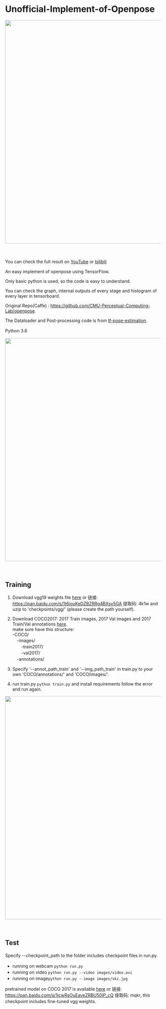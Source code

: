 # Unofficial-Implement-of-Openpose
<p align="left">
<img src="https://github.com/YangZeyu95/unofficial-implement-of-openpose/blob/master/readme/IMG_4063.GIF", width="720">
</p>　　

You can check the full result on [YouTube](https://youtu.be/v-CC0g7whTs) or [bilibili](https://www.bilibili.com/video/av38475550/)　　

An easy implement of openpose using TensorFlow.

Only basic python is used, so the code is easy to understand.

You can check the graph, internal outputs of every stage and histogram of every layer in tensorboard.

Original Repo(Caffe) : https://github.com/CMU-Perceptual-Computing-Lab/openpose.

The Dataloader and Post-processing code is from [tf-pose-estimation](https://github.com/ildoonet/tf-pose-estimation).

Python 3.6　　
<p align="left">
<img src="https://github.com/YangZeyu95/unofficial-implement-of-openpose/blob/master/readme/graph_run%3D.png", width="720">
</p>　

## Training
1. Download vgg19 weights file [here](http://download.tensorflow.org/models/vgg_19_2016_08_28.tar.gz) or 链接: https://pan.baidu.com/s/1t6iouKeDZBZRRg4BXsv5GA 提取码: 4k1w and uzip to 'checkpoints/vgg/' (please create the path yourself).
2. Download COCO2017: 2017 Train images, 2017 Val images and 2017 Train/Val annotations [here](http://cocodataset.org/#download).  
make sure have this structure:  
-COCO/  
　-images/  
　　-train2017/  
　　-val2017/  
　-annotations/    

3. Specify '--annot_path_train' and '--img_path_train' in train.py to your own 'COCO/annotations/' and 'COCO/images/'.
4. run train.py `python train.py` and install requirements follow the error and run again.
<p align="left">
<img src="https://github.com/YangZeyu95/unofficial-implement-of-openpose/blob/master/readme/loss2.svg", width="720">
</p>　　
　

## Test
Specify --checkpoint_path to the folder includes checkpoint files in run.py.　　

+ running on webcam `python run.py`　　
+ running on video `python run.py --video images/video.avi`　　
+ running on image`python run.py --image images/ski.jpg`　　

pretrained model on COCO 2017 is available [here](https://drive.google.com/drive/folders/1wQp6tU3xOyO4FF54YZShEmLuwsGLVAQA?usp=sharing) or 链接: https://pan.baidu.com/s/1jcwRsOuEaveZRBU50lP_cQ 提取码: mqkr, this checkpoint includes fine-tuned vgg weights.　　


